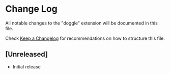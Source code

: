 # Change Log

All notable changes to the "doggle" extension will be documented in this file.

Check [Keep a Changelog](http://keepachangelog.com/) for recommendations on how to structure this file.

## [Unreleased]

- Initial release